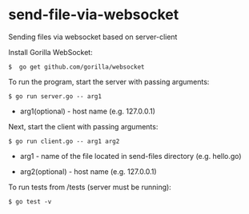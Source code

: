# send-file-via-websocket

Sending files via websocket based on server-client

Install Gorilla WebSocket:

    $  go get github.com/gorilla/websocket

To run the program, start the server with passing arguments:

    $ go run server.go -- arg1
    
- arg1(optional) - host name (e.g. 127.0.0.1)

Next, start the client with passing arguments:

    $ go run client.go -- arg1 arg2

- arg1 - name of the file located in send-files directory (e.g. hello.go)

- arg2(optional) - host name (e.g. 127.0.0.1)

To run tests from /tests (server must be running):

    $ go test -v